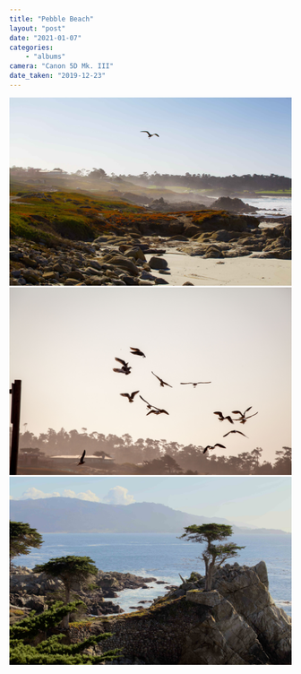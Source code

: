 ```yaml
---
title: "Pebble Beach"
layout: "post" 
date: "2021-01-07"
categories: 
    - "albums"
camera: "Canon 5D Mk. III"
date_taken: "2019-12-23"
---
```


![pebblebeach1](/images/pebblebeach1.JPG)
![pebblebeach2](/images/pebblebeach2.JPG)
![pebblebeach3](/images/pebblebeach3.JPG)